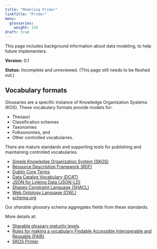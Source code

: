 ```yaml
---
title: "Modeling Primer"
linkTitle: "Primer"
menu:
  glossaries:
    weight: 150
draft: true
---
```


This page includes background information about data modeling, to help future implementers.

**Version:** 0.1

**Status:** Incomplete and unreviewed. (This page still needs to be fleshed out.)

## Vocabulary formats

Glossaries are a specific instance of Knowledge Organization Systems (KOS). These vocabulary formats provide models for:

* Thesauri
* Classification schemes
* Taxonomies
* Folksonomies, and
* Other controlled vocabularies.

There are mature standards and supporting tools for publishing and maintaining controlled vocabularies.

* [Simple Knowledge Organization System (SKOS)](https://www.w3.org/TR/skos-reference/)
* [Resource Description Framework (RDF)](https://www.w3.org/RDF/)
* [Dublin Core Terms](https://www.dublincore.org/specifications/dublin-core/dcmi-terms/)
* [Data Catalog Vocabulary (DCAT)](https://www.w3.org/TR/vocab-dcat-2/)
* [JSON for Linking Data (JSON-LD)](https://json-ld.org/)
* [Shapes Constraint Language (SHACL)](https://www.w3.org/TR/shacl/)
* [Web Ontology Language (OWL)](https://www.w3.org/TR/skos-primer/#OWL-REFERENCE)
* [schema.org](https://schema.org/)

Our _sharable glossary_ schema aggregates fields from these standards.

More details at:
* [Sharable glossary maturity levels](maturity-levels).
* [Rules for making a vocabulary Findable Accessible Interoperable and Reusable (FAIR)](https://journals.plos.org/ploscompbiol/article?id=10.1371/journal.pcbi.1009041).
* [SKOS Primer](https://www.w3.org/TR/skos-primer/).